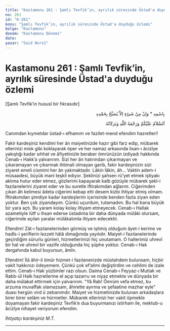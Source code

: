 ```yaml
---
title: "Kastamonu 261 : Şamlı Tevfik’in, ayrılık süresinde Üstad'a duyduğu özlemi"
no: 261
id: "K-261"
konu: "Şamlı Tevfik’in, ayrılık süresinde Üstad'a duyduğu özlemi"
bolge: "Kastamonu"
donem: "Kastamonu Dönemi"
date: 
yazar: "Said Nursî"
---
```


# Kastamonu 261 : Şamlı Tevfik’in, ayrılık süresinde Üstad'a duyduğu özlemi

<p class="takdim">[Şamlı Tevfik’in hususî bir fıkrasıdır]</p>

<p class="arabic" dir="rtl" title="Meal: “O’nun adıyla” * “Hiçbir şey yoktur ki O'nu hamd ile tesbih etmesin” [İsrâ Suresi, 17:44]">بِاسْمِهِ * وَاِنْ مِنْ شَىْءٍ اِلاَّ يُسَبِّحُ بِحَمْدِهِ</p>

<p class="arabic" dir="rtl" title="Meal: “Allah’ın selâmı, rahmeti ve bereketleri, üzerinize olsun.”">اَلسَّلاَمُ عَلَيْكُمْ وَرَحْمَةُ اللّٰهِ وَبَرَكَاتُهُ</p>

Canımdan kıymetdar üstad-ı efhamım ve fazilet-mend efendim hazretleri!

Fakir kardeşiniz kendimi her ân maiyetinizde hazır gibi farz edip, mübarek ellerinizi misk gibi koklayarak öper ve her namaz arkasında lisan-ı âcizîye yakıştığı kadar sıhhat ve âfiyetinizle beraber ömrünüzün izdiyadı hakkında Cenab-ı Hakk’a yalvarırım. Sizi her ân hatırından çıkarmayan ve çıkaramayan ve çıkarmak ihtimali olmayan garib, fakir kardeşinizin sizi ziyaret emeli cismimi her ân yakmaktadır. Lâkin lâkin, âh… Vaktin adem-i müsaadesi, büyük mani teşkil ediyor. Şeklinizi şahsen rü’yet etmek iştiyakı aklıma hutur eder etmez, gözlerimi kapayarak kalb gözüyle mübarek şekl-i fazılanelerini ziyaret eder ve bu suretle iftirakımdan ağlarım. Ciğerimden çıkan âh kelimesi âdeta ciğerimi kebap etti desem kizbi ihtiyar etmiş olmam. İftirakımdan şimdiye kadar kardeşlerim içerisinde benden fazla ziyan eden yoktur. Ben çok ziyandayım. Çünkü uçurdum, tutamadım. Bu hal bana büyük bir yara açtı. Bu yaram kolay kolay iltiyam etmeyecek. Cenab-ı Hallak azametiyle lütf u ihsan ederse üstadıma bir daha dünyada mülâki olursam, ciğerimde açılan yaralar mülâkatımla iltiyam edecektir.

Efendim! Zât-ı fazılanelerinden görmüş ve işitmiş olduğum âyet-i kerime ve hadîs-i şeriflerin lezzeti hâlâ dimağımda yayılıdır. Maiyet-i fazılanelerinde geçirdiğim sürurlu günleri, hizmetlerimizi hiç unutamam. O hallerimiz uhrevî bir hal ve uhrevî bir vazife olduğunda hiç şüphe yoktur. Cenab-ı Hak dergahında kabul buyursun, âmîn.

Efendim! İlâ âhir-il ömür hizmet-i fazılanenizde müstahdem bulunsam, hiçbir vakit hakkınızı ödeyemem. Çünkü çok ef’alimi değiştirdim ve cehlimi de izale ettim. Cenab-ı Hak yüzbinler razı olsun. Daima Cenab-ı Feyyaz-ı Mutlak ve Rabb-ül Halk hazretlerine el açıp tazarru ve niyaz etmekte ve dünyada bir daha mülakat ettirmek için yalvarırım. "Yâ Rab! Ömrüm vefa etmez, bu arzuma muvaffak olamazsam, âhirette ayırma ve şefaatine mazhar eyle" duası hergün vird ü zebanımdır. Maiyet ve hizmetinizde bulunan arkadaşlara birer birer selâm ve hürmetler. Mübarek ellerinizi her vakit öpmekle doyamayan fakir kardeşiniz Tevfik’e dua buyurmanızı istirham ile, mektub-u âcizîye nihayet veriyorum efendim.

*İhtiyatçı kardeşiniz*
*M.T.*

***
